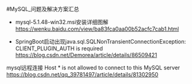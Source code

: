 #MySQL_问题及解决方案汇总



* mysql-5.1.48-win32.msi安装详细图解
https://wenku.baidu.com/view/ba83fca0aa00b52acfc7cab1.html

* SpringBoot启动出现java.sql.SQLNonTransientConnectionException: CLIENT_PLUGIN_AUTH is required
https://blog.csdn.net/Demorea/article/details/86509421


mysql远程连接 Host * is not allowed to connect to this MySQL server
https://blog.csdn.net/qq_39781497/article/details/81302950